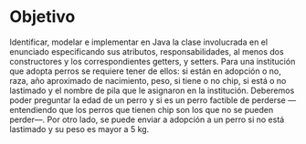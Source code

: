 # Objetivo

Identificar, modelar e implementar en Java la clase involucrada en el enunciado
especificando sus atributos, responsabilidades, al menos dos constructores y los
correspondientes getters, y setters.
Para una institución que adopta perros se requiere tener de ellos: si están en adopción o
no, raza, año aproximado de nacimiento, peso, si tiene o no chip, si está o no lastimado y el
nombre de pila que le asignaron en la institución.
Deberemos poder preguntar la edad de un perro y si es un perro factible de perderse
—entendiendo que los perros que tienen chip son los que no se pueden perder—. Por otro
lado, se puede enviar a adopción a un perro si no está lastimado y su peso es mayor a 5 kg.